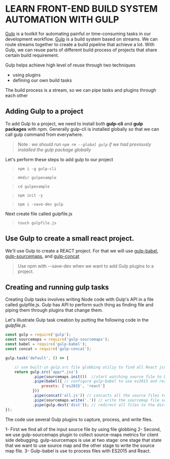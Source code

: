 # LEARN FRONT-END BUILD SYSTEM AUTOMATION WITH GULP

[Gulp](http://gulpjs.com) is a toolkit for automating painful or time-consuming tasks in our development workflow. [Gulp](http://gulpjs.com) is a build system based on streams. We can route streams together to create a build pipeline that achieve a lot. With Gulp, we can reuse parts of different build process of projects that share certain build requirement.

Gulp helps achieve high level of reuse through two techniques

- using plugins
- defining our own build tasks

The build process is a stream, so we can pipe tasks and  plugins through each other

## Adding Gulp to a project

To add Gulp to a project, we need to install both **gulp-cli** and **gulp packages** with npm. Generally gulp-cli is installed globally so that we can call gulp command from everywhere.

>Note : _we should run `npm rm --global gulp` if we had previously installed the gulp package globally_

Let's perform these steps to add gulp to our project

> `npm i -g gulp-cli`

> `mkdir gulpexample`

> `cd gulpexample`

> `npm init -y`

> `npm i -save-dev gulp`

Next create file called gulpfile.js

> `touch gulpfile.js`

## Use Gulp to create a small react project.

We'll use Gulp to create a REACT project. For that we will use [gulp-babel](https://www.npmjs.com/package/gulp-babel), [gulp-sourcemaps](https://github.com/gulp-sourcemaps/gulp-sourcemaps), and [gulp-concat](https://github.com/gulp-community/gulp-concat)

> Use npm with --save-dev when we want to add Gulp plugins to a project.

## Creating and running gulp tasks

Creating Gulp tasks involves writing Node code with Gulp's API in a file called gulpfile.js. Gulp has API to perform such thing as finding file and piping  them through plugins that change them.

Let's illustrate Gulp task creation by putting the following code in the _gulpfile.js_.

```js 
const gulp = require('gulp');
const sourcemaps = require('gulp-sourcemaps');
const babel = require('gulp-babel');
const concat = require('gulp-concat');

gulp.task('default', () => {

    // use built-in gulp.src file globbing utiliy to find all React jsx files
    return gulp.src('app/*.jsx')
            .pipe(sourcemaps.init())  //start watching source file to build source map for debugging
            .pipe(babel({ // configure gulp-babel to use es2015 and react
                presets: ['es2015', 'react']
            }))
            .pipe(concat('all.js')) // concacts all the source files together into all.js
            .pipe(sourcemaps.write('.')) // write the sourcemap file separately
            .pipe(gulp.dest('dist')); // redirect all files to the dist/folder
});
```

The code use several Gulp plugins to capture, process, and write files.

1- First we find all of the input source file by using file globbing
2- Second, we use gulp-sourcemaps plugin to collect source-maps metrics for client side debugging. gulp-sourcemaps is use at two stage: one stage that state that we want to use source map and the other stage to write the source map file.
3- Gulp-babel is use to process files with ES2015 and React.

